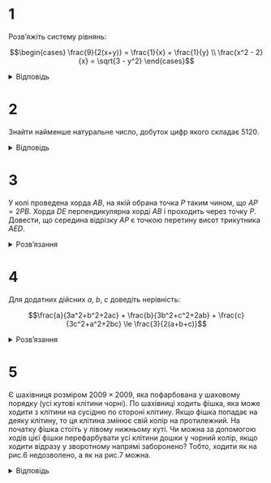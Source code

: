 # 1
Розв’яжіть систему рівнянь:
```math
\begin{cases}
\frac{9}{2(x+y)} = \frac{1}{x} + \frac{1}{y} \\
\frac{x^2 - 2}{x} = \sqrt{3 - y^2}
\end{cases}
```
<details><summary>Відповідь</summary>

$(2,1)$ та $(-2,-1)$
<details><summary>Розв’язання</summary>

Спочатку окремо розглянемо перше рівняння при $xy \neq 0$: $\frac{9}{2(x+y)} = \frac{x+y}{xy} \iff 9xy = 2x^2 +4xy + 2y^2 \iff
2y^2-5xy+2x^2=0 \iff y= \frac{5x \pm \sqrt{25x^2 - 16x^2}}{4} =\frac{5x\pm3x}{2}$тобто$y=2x$та$y = \frac{x}{2}$. Таким чином$, $усі пари$(x,2x)$та$(\frac{x}{2},x)$при$x \neq 0$ задовольняють перше рівняння.

Тепер перевіримо, які із знайдених розв’язків задовольняють друге рівняння. Для цього повинна одночасно виконуватись три умови: $x^2 + y^2 = 5$, $|x| \ge \sqrt{2}$, $|y| \le \sqrt{3}$. Якщо підставити пару $(x,2x)$ у першу умову, маємо: $5x^2 = 5$ або $x = \pm 1$ звідки $y = \pm 2$, тобто отримали пари $(1,2)$ та $(-1,-2)$. Але вони не задовольняють умову $|x| \ge \sqrt{2}$, а тому не є розв’язками. Аналогічно підставимо пару $(x, \frac{x}{2})$ у перше рівняння і одержимо $x^2 + \frac{1}{4}x^2 = 5$, звідки маємо такі пари можливих розв’язків системи $(2,1)$ та $(-2,-1)$. Перевіркою переконуємось, що вони і є шуканими розв’язками.
</details></details>

# 2
Знайти найменше натуральне число, добуток цифр якого складає 5120.
<details><summary>Відповідь</summary>
25888
<details><summary>Розв’язання</summary>

Оскільки $5120 = 2^{10} \cdot 5$, то найголовніше запитання – яку найменшу кількість цифр повинно мати це число. Очевидно, що серед цифр числа немає 0, а також зрозуміло, що це число повинно мати цифру 5, бо це єдина цифра окрім 0, яка кратна 5. З десяти множників 2 щонайменше можна утворити 4 цифри – 2,8,8,8 або 4,4,8,8,бо найбільша можлива парна цифра 8, а трьох цифр 8 не достатньо, щоб їх добуток дорівнював $2^{10}$. Залишається з двох наборів цифр 5,2,8,8,8 та 5,4,4,8,8 утворити найменше число. Найменша можлива перша цифра 2, тому шукане найменше число – це 25888.
</details></details>

# 3
У колі проведена хорда $AB$, на якій обрана точка $P$ таким чином, що $AP = 2PB$. Хорда $DE$ перпендикулярна хорді $AB$ і проходить через точку $P$. Довести, що середина відрізку $AP$ є точкою перетину висот трикутника $AED$.
<details><summary>Розв’язання</summary>

Позначимо через $M$ середину відрізку $AP$. Нехай пряма $EM$ перетинає відрізок $AD$ в точці $Q$. $\triangle MPE = \triangle BPE$ оскільки вони обидва прямокутні, та мають рівні катети. Тому рівними є кути $\angle QAM = \angle DAB = \angle DEB = \angle PEB = \angle PEM$. Оскільки $\angle QMA = \angle EMP$, то трикутники мають по два рівних кути, а тому й треті кути також повинні бути рівними, тобто $\angle AQM = \angle MPE = 90^\circ$, тому $EQ$ і $AP$ – висоти $\triangle ADE$ і точка $M$ – його ортоцентр, що й треба було довести.
</details>

# 4
Для додатних дійсних $a$, $b$, $c$ доведіть нерівність:
```math
\frac{a}{3a^2+b^2+2ac} + \frac{b}{3b^2+c^2+2ab} + \frac{c}{3c^2+a^2+2bc} \le \frac{3}{2(a+b+c)}
```
<details><summary>Розв’язання</summary>

Застосуємо для знаменників такі нерівності $3a^2 + b + 2ac = 2a^2 + a^2 + b^2 + 2ac \geq 2a^2 + 2ab + 2ac \geq 2a(a + b + c)$ і аналогічно для двох інших знаменників. Звідси ліва частина початкової нерівності набуває вигляду: 
```math
\frac{a}{3a^2+b^2+2ac} + \frac{b}{3b^2+c^2+2ab} + \frac{c}{3c^2+a^2+2bc} \le \frac{a}{2a(a+b+c)} + \frac{b}{2b(a+b+c)} + \frac{c}{2c(a+b+c)} = \frac{3}{2(a+b+c)},
```
що й треба було довести.
</details>

# 5
Є шахівниця розміром $2009 \times 2009$, яка пофарбована у шаховому порядку (усі кутові клітини чорні). По шахівниці ходить фішка, яка може ходити з клітини на сусідню по стороні клітину. Якщо фішка попадає на деяку клітину, то ця клітина змінює свій колір на протилежний. На початку фішка стоїть у лівому нижньому куті. Чи можна за допомогою ходів цієї фішки перефарбувати усі клітини дошки у чорний колір, якщо ходити відразу у зворотному напрямі заборонено? Тобто, ходити як на рис.6 недозволено, а як на рис.7 можна.
<details><summary>Відповідь</summary>
Можна.
<details><summary>Розв’язання</summary>
Оскільки у нас усі кутові клітини чорні покажемо шлях, як можна у чорний колір пофарбувати усі інші клітини. 
На рис.8 показано, як можна пройти шлях від будь-якої клітини до деякої фіксованої клітини, яка розташована не у куту дошки. Ця клітина на рис.8 середня у верхньому ряду. Далі маршрут проходить зворотнім шляхом, як бачимо нема жодного ходу назад, і кожна клітина, крім обраної фарбується парну кількість разів (усі по 2 рази і одна – 4 рази), тобто не змінює свій колір. 
</details>
